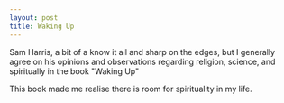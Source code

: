```yaml
---
layout: post
title: Waking Up
---
```


Sam Harris, a bit of a know it all and sharp on the edges, but I generally agree on his opinions and observations 
regarding religion, science, and spiritually in the book "Waking Up"

This book made me realise there is room for spirituality in my life.